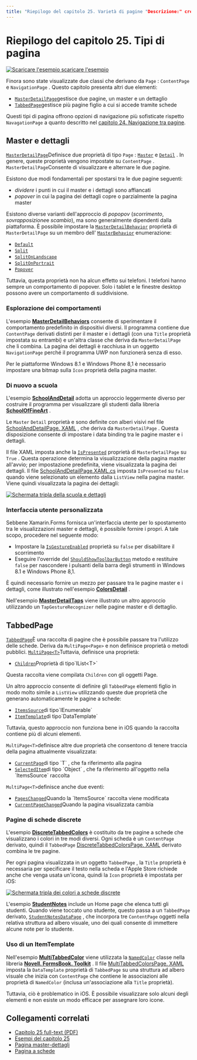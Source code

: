 ```yaml
---
title: "Riepilogo del capitolo 25. Varietà di pagine "Descrizione:" creazione di app per dispositivi mobili con Xamarin.Forms : riepilogo del capitolo 25. Varietà di pagine "ms. prod: Novell MS. Technology: Novell-Forms ms. AssetID: D1D348F2-6A44-4781-ADCE-A0B7BB9AEF89 Author: davidbritch ms. Author: dabritch ms. Date: 11/07/2017 no-loc: [ Xamarin.Forms , Xamarin.Essentials ]
---
```


# <a name="summary-of-chapter-25-page-varieties"></a>Riepilogo del capitolo 25. Tipi di pagina

[![Scaricare ](~/media/shared/download.png) l'esempio scaricare l'esempio](https://github.com/xamarin/xamarin-forms-book-samples/tree/master/Chapter25)

Finora sono state visualizzate due classi che derivano da `Page` : `ContentPage` e `NavigationPage` . Questo capitolo presenta altri due elementi:

- [`MasterDetailPage`](xref:Xamarin.Forms.MasterDetailPage)gestisce due pagine, un master e un dettaglio
- [`TabbedPage`](xref:Xamarin.Forms.TabbedPage)gestisce più pagine figlio a cui si accede tramite schede

Questi tipi di pagina offrono opzioni di navigazione più sofisticate rispetto `NavagationPage` a quanto descritto nel [capitolo 24. Navigazione tra pagine](~/xamarin-forms/creating-mobile-apps-xamarin-forms/summaries/chapter24.md).

## <a name="master-and-detail"></a>Master e dettagli

[`MasterDetailPage`](xref:Xamarin.Forms.MasterDetailPage)Definisce due proprietà di tipo `Page` : [`Master`](xref:Xamarin.Forms.MasterDetailPage.Master) e [`Detail`](xref:Xamarin.Forms.MasterDetailPage.Detail) . In genere, queste proprietà vengono impostate su `ContentPage` . `MasterDetailPage`Consente di visualizzare e alternare le due pagine.

Esistono due modi fondamentali per spostarsi tra le due pagine seguenti:

- *dividere* i punti in cui il master e i dettagli sono affiancati
- *popover* in cui la pagina dei dettagli copre o parzialmente la pagina master

Esistono diverse varianti dell'approccio di *popopov* (*scorrimento*, *sovrapposizione*e *scambio*), ma sono generalmente dipendenti dalla piattaforma. È possibile impostare la [`MasterDetailBehavior`](xref:Xamarin.Forms.MasterDetailPage.MasterBehavior) proprietà di `MasterDetailPage` su un membro dell' [`MasterBehavior`](xref:Xamarin.Forms.MasterBehavior) enumerazione:

- [`Default`](xref:Xamarin.Forms.MasterBehavior.Default)
- [`Split`](xref:Xamarin.Forms.MasterBehavior.Split)
- [`SplitOnLandscape`](xref:Xamarin.Forms.MasterBehavior.SplitOnLandscape)
- [`SplitOnPortrait`](xref:Xamarin.Forms.MasterBehavior.SplitOnPortrait)
- [`Popover`](xref:Xamarin.Forms.MasterBehavior.Popover)

Tuttavia, questa proprietà non ha alcun effetto sui telefoni. I telefoni hanno sempre un comportamento di popover. Solo i tablet e le finestre desktop possono avere un comportamento di suddivisione.

### <a name="exploring-the-behaviors"></a>Esplorazione dei comportamenti

L'esempio [**MasterDetailBehaviors**](https://github.com/xamarin/xamarin-forms-book-samples/tree/master/Chapter25/MasterDetailBehaviors) consente di sperimentare il comportamento predefinito in dispositivi diversi. Il programma contiene due `ContentPage` derivati distinti per il master e i dettagli (con una `Title` proprietà impostata su entrambi) e un'altra classe che deriva da `MasterDetailPage` che li combina. La pagina dei dettagli è racchiusa in un oggetto `NavigationPage` perché il programma UWP non funzionerà senza di esso.

Per le piattaforme Windows 8.1 e Windows Phone 8,1 è necessario impostare una bitmap sulla `Icon` proprietà della pagina master.

### <a name="back-to-school"></a>Di nuovo a scuola

L'esempio [**SchoolAndDetail**](https://github.com/xamarin/xamarin-forms-book-samples/tree/master/Chapter25/SchoolAndDetail) adotta un approccio leggermente diverso per costruire il programma per visualizzare gli studenti dalla libreria [**SchoolOfFineArt**](https://github.com/xamarin/xamarin-forms-book-samples/tree/master/Libraries/SchoolOfFineArt) .

Le `Master` `Detail` proprietà e sono definite con alberi visivi nel file [SchoolAndDetailPage. XAML](https://github.com/xamarin/xamarin-forms-book-samples/blob/master/Chapter25/SchoolAndDetail/SchoolAndDetail/SchoolAndDetail/SchoolAndDetailPage.xaml) , che deriva da `MasterDetailPage` . Questa disposizione consente di impostare i data binding tra le pagine master e i dettagli.

Il file XAML imposta anche la [`IsPresented`](xref:Xamarin.Forms.MasterDetailPage.IsPresented) proprietà di `MasterDetailPage` su `True` . Questa operazione determina la visualizzazione della pagina master all'avvio; per impostazione predefinita, viene visualizzata la pagina dei dettagli. Il file [SchoolAndDetailPage.XAML.cs](https://github.com/xamarin/xamarin-forms-book-samples/blob/master/Chapter25/SchoolAndDetail/SchoolAndDetail/SchoolAndDetail/SchoolAndDetailPage.xaml.cs) imposta `IsPresented` su `false` quando viene selezionato un elemento dalla `ListView` nella pagina master. Viene quindi visualizzata la pagina dei dettagli:

[![Schermata tripla della scuola e dettagli](images/ch25fg09-small.png "Pagina dei dettagli da un MasterDetailPage")](images/ch25fg09-large.png#lightbox "Pagina dei dettagli da un MasterDetailPage")

### <a name="your-own-user-interface"></a>Interfaccia utente personalizzata

Sebbene Xamarin.Forms fornisca un'interfaccia utente per lo spostamento tra le visualizzazioni master e dettagli, è possibile fornire i propri. A tale scopo, procedere nel seguente modo:

- Impostare la [`IsGestureEnabled`](xref:Xamarin.Forms.MasterDetailPage.IsGestureEnabled) proprietà su `false` per disabilitare il scorrimento
- Eseguire l'override del [`ShouldShowToolbarButton`](xref:Xamarin.Forms.MasterDetailPage.ShouldShowToolbarButton) metodo e restituire `false` per nascondere i pulsanti della barra degli strumenti in Windows 8.1 e Windows Phone 8,1.

È quindi necessario fornire un mezzo per passare tra le pagine master e i dettagli, come illustrato nell'esempio [**ColorsDetail**](https://github.com/xamarin/xamarin-forms-book-samples/tree/master/Chapter25/ColorsDetails) .

Nell'esempio [**MasterDetailTaps**](https://github.com/xamarin/xamarin-forms-book-samples/tree/master/Chapter25/MasterDetailTaps) viene illustrato un altro approccio utilizzando un `TapGestureRecognizer` nelle pagine master e di dettaglio.

## <a name="tabbedpage"></a>TabbedPage

[`TabbedPage`](xref:Xamarin.Forms.TabbedPage)È una raccolta di pagine che è possibile passare tra l'utilizzo delle schede. Deriva da `MultiPage<Page>` e non definisce proprietà o metodi pubblici. [`MultiPage<T>`](xref:Xamarin.Forms.MultiPage`1)Tuttavia, definisce una proprietà:

- [`Children`](xref:Xamarin.Forms.MultiPage`1.Children)Proprietà di tipo`IList<T>`

Questa raccolta viene compilata `Children` con gli oggetti Page.

Un altro approccio consente di definire gli `TabbedPage` elementi figlio in modo molto simile a `ListView` utilizzando queste due proprietà che generano automaticamente le pagine a schede:

- [`ItemsSource`](xref:Xamarin.Forms.MultiPage`1.ItemsSource)di tipo`IEnumerable`
- [`ItemTemplate`](xref:Xamarin.Forms.MultiPage`1.ItemTemplate)di tipo`DataTemplate`

Tuttavia, questo approccio non funziona bene in iOS quando la raccolta contiene più di alcuni elementi.

`MultiPage<T>`definisce altre due proprietà che consentono di tenere traccia della pagina attualmente visualizzata:

- [`CurrentPage`](xref:Xamarin.Forms.MultiPage`1.CurrentPage)di tipo `T` , che fa riferimento alla pagina
- [`SelectedItem`](xref:Xamarin.Forms.MultiPage`1.SelectedItem)di tipo `Object` , che fa riferimento all'oggetto nella `ItemsSource` raccolta

`MultiPage<T>`definisce anche due eventi:

- [`PagesChanged`](xref:Xamarin.Forms.MultiPage`1.PagesChanged)Quando la `ItemsSource` raccolta viene modificata
- [`CurrentPageChanged`](xref:Xamarin.Forms.MultiPage`1.CurrentPageChanged)Quando la pagina visualizzata cambia

### <a name="discrete-tab-pages"></a>Pagine di schede discrete

L'esempio [**DiscreteTabbedColors**](https://github.com/xamarin/xamarin-forms-book-samples/tree/master/Chapter25/DiscreteTabbedColors) è costituito da tre pagine a schede che visualizzano i colori in tre modi diversi. Ogni scheda è un `ContentPage` derivato, quindi il `TabbedPage` [DiscreteTabbedColorsPage. XAML](https://github.com/xamarin/xamarin-forms-book-samples/blob/master/Chapter25/DiscreteTabbedColors/DiscreteTabbedColors/DiscreteTabbedColors/DiscreteTabbedColorsPage.xaml) derivato combina le tre pagine.

Per ogni pagina visualizzata in un oggetto `TabbedPage` , la `Title` proprietà è necessaria per specificare il testo nella scheda e l'Apple Store richiede anche che venga usata un'icona, quindi la `Icon` proprietà è impostata per iOS:

[![Schermata tripla dei colori a schede discrete](images/ch25fg13-small.png "TabbedPage")](images/ch25fg13-large.png#lightbox "TabbedPage")

L'esempio [**StudentNotes**](https://github.com/xamarin/xamarin-forms-book-samples/tree/master/Chapter25/StudentNotes) include un Home page che elenca tutti gli studenti. Quando viene toccato uno studente, questo passa a un `TabbedPage` derivato, [`StudentNotesDataPage`](https://github.com/xamarin/xamarin-forms-book-samples/blob/master/Chapter25/StudentNotes/StudentNotes/StudentNotes/StudentNotesDataPage.xaml) , che incorpora tre `ContentPage` oggetti nella relativa struttura ad albero visuale, uno dei quali consente di immettere alcune note per lo studente.

### <a name="using-an-itemtemplate"></a>Uso di un ItemTemplate

Nell'esempio [**MultiTabbedColor**](https://github.com/xamarin/xamarin-forms-book-samples/tree/master/Chapter25/MultiTabbedColors) viene utilizzata la [`NamedColor`](https://github.com/xamarin/xamarin-forms-book-samples/blob/master/Libraries/Xamarin.FormsBook.Toolkit/Xamarin.FormsBook.Toolkit/NamedColor.cs) classe nella libreria [**Novell. FormsBook. Toolkit**](https://github.com/xamarin/xamarin-forms-book-samples/tree/master/Libraries/Xamarin.FormsBook.Toolkit) . Il file [MultiTabbedColorsPage. XAML](https://github.com/xamarin/xamarin-forms-book-samples/blob/master/Chapter25/MultiTabbedColors/MultiTabbedColors/MultiTabbedColors/MultiTabbedColorsPage.xaml) imposta la `DataTemplate` proprietà di `TabbedPage` su una struttura ad albero visuale che inizia con `ContentPage` che contiene le associazioni alle proprietà di `NamedColor` (inclusa un'associazione alla `Title` proprietà).

Tuttavia, ciò è problematico in iOS. È possibile visualizzare solo alcuni degli elementi e non esiste un modo efficace per assegnare loro icone.

## <a name="related-links"></a>Collegamenti correlati

- [Capitolo 25 full-text (PDF)](https://download.xamarin.com/developer/xamarin-forms-book/XamarinFormsBook-Ch25-Apr2016.pdf)
- [Esempi del capitolo 25](https://github.com/xamarin/xamarin-forms-book-samples/tree/master/Chapter25)
- [Pagina master-dettagli](~/xamarin-forms/app-fundamentals/navigation/master-detail-page.md)
- [Pagina a schede](~/xamarin-forms/app-fundamentals/navigation/tabbed-page.md)
